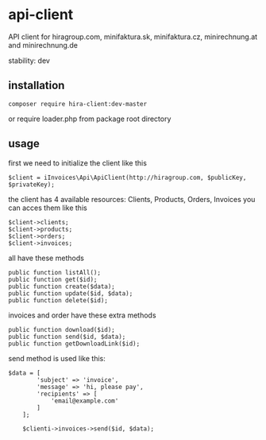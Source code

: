 # api-client
API client for hiragroup.com, minifaktura.sk, minifaktura.cz, minirechnung.at and minirechnung.de

stability: dev

## installation

   ````
   composer require hira-client:dev-master
   ````
 or require loader.php from package root directory

 ## usage

 first we need to initialize the client like this

 ````
 $client = iInvoices\Api\ApiClient(http://hiragroup.com, $publicKey, $privateKey);
 ````

 the client has 4 available resources: Clients, Products, Orders, Invoices you can acces them like this
 ````
$client->clients;
$client->products;
$client->orders;
$client->invoices;
 ````

all have these methods

````
public function listAll();
public function get($id);
public function create($data);
public function update($id, $data);
public function delete($id);
````
invoices and order have these extra methods

````
public function download($id);
public function send($id, $data);
public function getDownloadLink($id);
````

send method is used like this:
````
$data = [
    	'subject' => 'invoice',
    	'message' => 'hi, please pay',
    	'recipients' => [
    		'email@example.com'
    	]
    ];

	$clienti->invoices->send($id, $data);
````
